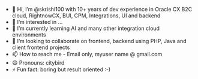 - 👋 Hi, I’m @skrishi100 with 10+ years of dev experience in Oracle CX B2C cloud, RightnowCX, BUI, CPM, Integrations, UI and backend  
- 👀 I’m interested in ...
- 🌱 I’m currently learning AI and many other integration cloud environments 
- 💞️ I’m looking to collaborate on frontend, backend using PHP, Java and client frontend projects
- 📫 How to reach me - Email only, myuser name @ gmail.com
- 😄 Pronouns: citybird
- ⚡ Fun fact: boring but result oriented :-) 

<!---
skrishi100/skrishi100 is a ✨ special ✨ repository because its `README.md` (this file) appears on your GitHub profile.
You can click the Preview link to take a look at your changes.
--->
